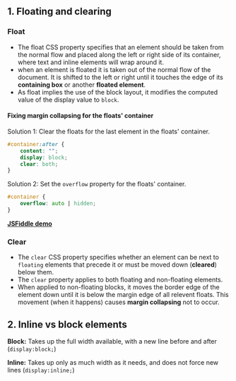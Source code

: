 ## 1. Floating and clearing

### Float

- The float CSS property specifies that an element should be taken from the normal flow and placed along the left or right side of its container, where text and inline elements will wrap around it.
- when an element is floated it is taken out of the normal flow of the document. It is shifted to the left or right until it touches the edge of its **containing box** or another **floated element**.
- As float implies the use of the block layout, it modifies the computed value of the display value to `block`.

#### Fixing margin collapsing for the floats' container

Solution 1: Clear the floats for the last element in the floats' container.

```css
#container:after {
	content: "";
	display: block;
	clear: both;
}
```

Solution 2: Set the `overflow` property for the floats' container.

```css
#container {
	overflow: auto | hidden;
}
```

**[JSFiddle demo](http://jsfiddle.net/haixuanc/r2usqqwp/4/)**

### Clear

- The `clear` CSS property specifies whether an element can be next to `floating` elements that precede it or must be moved down (**cleared**) below them.
- The `clear` property applies to both floating and non-floating elements.
- When applied to non-floating blocks, it moves the border edge of the element down until it is below the margin edge of all relevent floats. This movement (when it happens) causes **margin collapsing** not to occur.

## 2. Inline vs block elements

**Block:** Takes up the full width available, with a new line before and after (`display:block;`)

**Inline:** Takes up only as much width as it needs, and does not force new lines (`display:inline;`)

